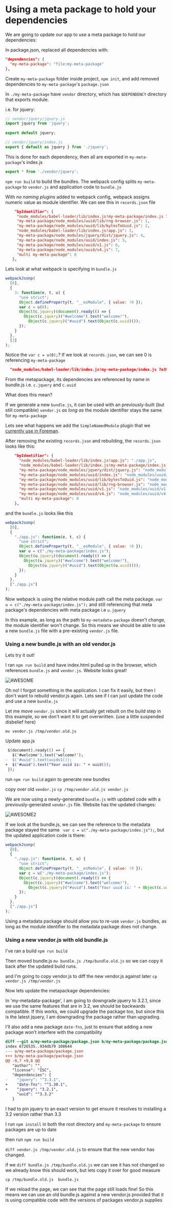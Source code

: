# Using a meta package to hold your dependencies

We are going to update our app to use a meta package to hold our dependencies:

In package.json, replaced all dependencies with:
 ```json
 "dependencies": {
   "my-meta-package": "file:my-meta-package"
 },
```
Create `my-meta-package` folder inside project, `npm init`, and add removed dependencies to `my-meta-package`'s `package.json`

In `./my-meta-package` have `vendor` directory, which has `$DEPENDENCY` directory that exports module.

i.e. for jquery:
``` javascript
// vendor/jquery/jquery.js
import jquery from 'jquery';
  
export default jquery;

// vendor/jquery/index.js
export { default as jquery } from './jquery';
```

This is done for each dependency, then all are exported in `my-meta-package`'s index.js

```javascript
export * from './vendor/jquery';
```

`npm run build` to build the bundles. The webpack config splits `my-meta-package` to `vendor.js` and application code to `bundle.js`
 
 With *no naming plugins* added to webpack config, webpack assigns numeric value as module identifier. We can see this in `records.json` file
 
 ```json
     "byIdentifier": {
      "node_modules/babel-loader/lib/index.js!my-meta-package/index.js 7e3949d45ab3c7431ae7f502c88d1403": 0,
      "my-meta-package/node_modules/uuid/lib/rng-browser.js": 1,
      "my-meta-package/node_modules/uuid/lib/bytesToUuid.js": 2,
      "node_modules/babel-loader/lib/index.js!app.js": 3,
      "my-meta-package/node_modules/jquery/dist/jquery.js": 4,
      "my-meta-package/node_modules/uuid/index.js": 5,
      "my-meta-package/node_modules/uuid/v1.js": 6,
      "my-meta-package/node_modules/uuid/v4.js": 7,
      "multi my-meta-package": 8
    },
```

Lets look at what webpack is specifying in `bundle.js`
```javascript
webpackJsonp(
  [0],
  {
    3: function(e, t, u) {
      "use strict";
      Object.defineProperty(t, "__esModule", { value: !0 });
      var c = u(0);
      Object(c.jquery)(document).ready(() => {
        Object(c.jquery)("#welcome").text("welcome!"),
          Object(c.jquery)("#uuid").text(Object(c.uuid)());
      });
    }
  },
  [3]
);
```

Notice the `var c = u(0);`? If we look at `records.json`, we can see 0 is referencing `my-meta-package`
```json
  "node_modules/babel-loader/lib/index.js!my-meta-package/index.js 7e3949d45ab3c7431ae7f502c88d1403": 0,
```

From the metapackage, its dependencies are referenced by name in bundle.js i.e. `c.jquery` and `c.uuid`


What does this mean?

If we generate a new `bundle.js`, it can be used with an previously-built (but still compatible) `vendor.js` *as long as* the module identifier stays the same for `my-meta-package`


Lets see what happens we add the `SimpleNamedModule` plugin that we [currently use in Foreman](https://github.com/theforeman/foreman/blob/develop/webpack/simple_named_modules.js).

After removing the existing `records.json` and rebuilding, the `records.json` looks like this:
```json
    "byIdentifier": {
      "node_modules/babel-loader/lib/index.js!app.js": "./app.js",
      "node_modules/babel-loader/lib/index.js!my-meta-package/index.js 7e3949d45ab3c7431ae7f502c88d1403": "./my-meta-package/index.js",
      "my-meta-package/node_modules/jquery/dist/jquery.js": "node_modules/jquery/dist/jquery.js",
      "my-meta-package/node_modules/uuid/index.js": "node_modules/uuid/index.js",
      "my-meta-package/node_modules/uuid/lib/bytesToUuid.js": "node_modules/uuid/lib/bytesToUuid.js",
      "my-meta-package/node_modules/uuid/lib/rng-browser.js": "node_modules/uuid/lib/rng-browser.js",
      "my-meta-package/node_modules/uuid/v1.js": "node_modules/uuid/v1.js",
      "my-meta-package/node_modules/uuid/v4.js": "node_modules/uuid/v4.js",
      "multi my-meta-package": 0
    },
```

and the `bundle.js` looks like this

```javascript
webpackJsonp(
  [0],
  {
    "./app.js": function(e, t, c) {
      "use strict";
      Object.defineProperty(t, "__esModule", { value: !0 });
      var u = c("./my-meta-package/index.js");
      Object(u.jquery)(document).ready(() => {
        Object(u.jquery)("#welcome").text("welcome!"),
          Object(u.jquery)("#uuid").text(Object(u.uuid)());
      });
    }
  },
  ["./app.js"]
);
```

Now webpack is using the relative module path call the meta package. `var u = c("./my-meta-package/index.js");` and still referencing that meta package's dependencies with meta package i.e `u.jquery`

In this example, as long as the path to `my-metadata-package` doesn't change, the module identifier won't change. So this means we should be able to use a new `bundle.js` file with a pre-existing `vendor.js` file.


### Using a new bundle.js with an old vendor.js
Lets try it out!

I ran `npm run build` and have index.html pulled up in the browser, which references `bundle.js` and `vendor.js`. Website looks great!

![AWESOME](https://i.imgur.com/HSN13SJ.png)

Oh no! I forgot something in the application. I can fix it easily, but then I don't want to rebuild vendor.js again. Lets see if I can just update the code and use a new `bundle.js` 

Let me move `vendor.js` since it will actually get rebuilt on the build step in this example, so we don't want it to get overwritten. (use a little suspended disbelief here)

`mv vendor.js /tmp/vendor.old.js`

Update app.js
```diff
 $(document).ready(() => {
   $('#welcome').text('welcome!');
-  $('#uuid').text(uuidv1());
+  $('#uuid').text("Your uuid is: " + uuid());
 });
```
run `npm run build` again to generate new bundles

copy over old `vendor.js` `cp /tmp/vendor.old.js vendor.js`

We are now using a newly-generated `bundle.js` with updated code with a previously-generated `vendor.js` file. Website has the updated changes:

![AWESOME2](https://i.imgur.com/YMX9VnM.png)

If we look at the bundle.js, we can see the reference to the metadata package stayed the same ` var c = u("./my-meta-package/index.js");`, but the updated application code is there:

```javascript
webpackJsonp(
  [0],
  {
    "./app.js": function(e, t, u) {
      "use strict";
      Object.defineProperty(t, "__esModule", { value: !0 });
      var c = u("./my-meta-package/index.js");
      Object(c.jquery)(document).ready(() => {
        Object(c.jquery)("#welcome").text("welcome!"),
          Object(c.jquery)("#uuid").text("Your uuid is: " + Object(c.uuid)());
      });
    }
  },
  ["./app.js"]
);
```

Using a metadata package should allow you to re-use `vendor.js` bundles, as long as the module identifier to the metadata package does not change.


### Using a new vendor.js with old bundle.js

I've ran a build `npm run build`

Then moved bundle.js `mv bundle.js /tmp/bundle.old.js` so we can copy it back after the updated build runs.

and I'm going to copy vendor.js to diff the new vendor.js against later `cp vendor.js /tmp/vendor.js`

Now lets update the metapackage dependencies:

In 'my-metadata-package', I am going to downgrade jquery to 3.2.1, since we use the same features that are in 3.2, we should be backwards compatible. If this works, we could upgrade the package too, but since this is the latest jquery, I am downgrading the package rather than upgrading.

I'll also add a new package `date-fns`, just to ensure that adding a new package won't interfere with the compatibility

```diff
diff --git a/my-meta-package/package.json b/my-meta-package/package.json
index 6726535..934db79 100644
--- a/my-meta-package/package.json
+++ b/my-meta-package/package.json
@@ -9,7 +9,8 @@
   "author": "",
   "license": "ISC",
   "dependencies": {
-    "jquery": "^3.3.1",
+    "date-fns": "^1.30.1",
+    "jquery": "3.2.1",
     "uuid": "^3.3.2"
   }
```

I had to pin jquery to an exact version to get ensure it resolves to installing a 3.2 version rather than 3.3

I run `npm install` in both the root directory and `my-meta-package` to ensure packages are up to date

then run `npm run build`

`diff vendor.js /tmp/vendor.old.js` to ensure that the new vendor has changed.

if we `diff bundle.js /tmp/bundle.old.js` we can see it has not changed so we already know this should work, but lets copy it over for good measure

`cp /tmp/bundle.old.js  bundle.js`

If we reload the page, we can see that the page still loads fine! So this means we can use an old bundle.js against a new vendor.js provided that it is using compatible code with the versions of packages vendor.js supplies
